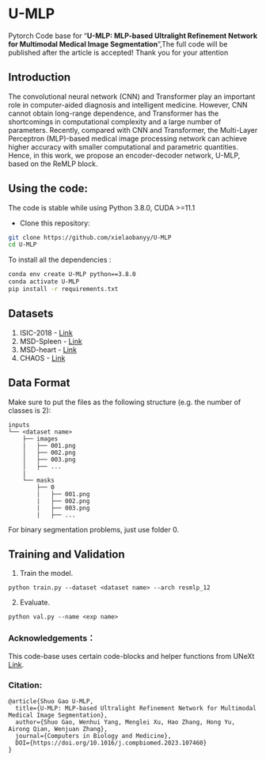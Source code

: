 # U-MLP

Pytorch Code base for “**U-MLP: MLP-based Ultralight Refinement Network for Multimodal Medical Image Segmentation**”,The full code will be published after the article is accepted! Thank you for your attention

## Introduction

The convolutional neural network (CNN) and Transformer play an important role in computer-aided diagnosis and intelligent medicine. However, CNN cannot obtain long-range dependence, and Transformer has the shortcomings in computational complexity and a large number of parameters. Recently, compared with CNN and Transformer, the Multi-Layer Perceptron (MLP)-based medical image processing network can achieve higher accuracy with smaller computational and parametric quantities. Hence, in this work, we propose an encoder-decoder network, U-MLP, based on the ReMLP block. 

## Using the code:

The code is stable while using Python 3.8.0, CUDA >=11.1

- Clone this repository:
```bash
git clone https://github.com/xielaobanyy/U-MLP
cd U-MLP
```

To install all the dependencies :

```bash
conda env create U-MLP python==3.8.0
conda activate U-MLP
pip install -r requirements.txt
```

## Datasets

1) ISIC-2018 - [Link](https://challenge.isic-archive.com/data/)
2) MSD-Spleen - [Link](http://medicaldecathlon.com/)
2) MSD-heart - [Link](http://medicaldecathlon.com/)
2) CHAOS - [Link](https://zenodo.org/record/3431873)

## Data Format

Make sure to put the files as the following structure (e.g. the number of classes is 2):

```
inputs
└── <dataset name>
    ├── images
    |   ├── 001.png
    │   ├── 002.png
    │   ├── 003.png
    │   ├── ...
    |
    └── masks
        ├── 0
        |   ├── 001.png
        |   ├── 002.png
        |   ├── 003.png
        |   ├── ...
```

For binary segmentation problems, just use folder 0.

## Training and Validation

1. Train the model.
```
python train.py --dataset <dataset name> --arch resmlp_12
```
2. Evaluate.
```
python val.py --name <exp name>
```

### Acknowledgements：
This code-base uses certain code-blocks and helper functions from UNeXt [Link](https://github.com/jeya-maria-jose/UNeXt-pytorch).

### Citation:
```
@article{Shuo Gao U-MLP,
  title={U-MLP: MLP-based Ultralight Refinement Network for Multimodal Medical Image Segmentation},
  author={Shuo Gao, Wenhui Yang, Menglei Xu, Hao Zhang, Hong Yu, Airong Qian, Wenjuan Zhang},
  journal={Computers in Biology and Medicine},
  DOI={https://doi.org/10.1016/j.compbiomed.2023.107460}
}
```
